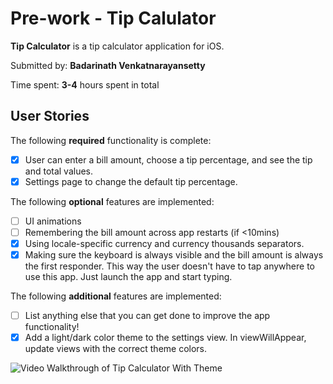 # Pre-work - Tip Calulator

**Tip Calculator** is a tip calculator application for iOS.

Submitted by: **Badarinath Venkatnarayansetty**

Time spent: **3-4** hours spent in total

## User Stories

The following **required** functionality is complete:

* [X] User can enter a bill amount, choose a tip percentage, and see the tip and total values.
* [X] Settings page to change the default tip percentage.

The following **optional** features are implemented:
* [ ] UI animations
* [ ] Remembering the bill amount across app restarts (if <10mins)
* [X] Using locale-specific currency and currency thousands separators.
* [X] Making sure the keyboard is always visible and the bill amount is always the first responder. This way the user doesn't have to tap anywhere to use this app. Just launch the app and start typing.

The following **additional** features are implemented:

- [ ] List anything else that you can get done to improve the app functionality!
- [x] Add a light/dark color theme to the settings view. In viewWillAppear, update views with the correct theme colors.

<img src='https://media.giphy.com/media/l1J3RYnqviK4Vt7y0/giphy.gif' title='Video Walkthrough of Tip Calculator' width='' alt='Video Walkthrough of Tip Calculator With Theme' />


